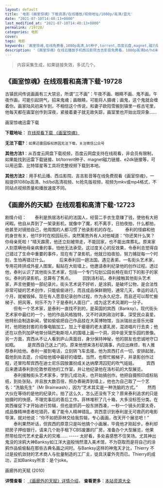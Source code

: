 ```yaml
---
layout: default
title: '电影《画室惊魂》下载资源/在线播放/视频地址/1080p/高清/蓝光'
date: "2021-07-10T14:40:13+0800"
last_modified_at: "2021-07-10T14:40:13+0800"
permalink: /19728/
categories: 电影
cover:
tags: 电影
keywords: '画室惊魂,在线免费看,1080p高清,bt种子,torrent,百度云盘,magnet,磁力链,迅雷下载资源'
description: '《画室惊魂》在线云播放手机西瓜影院吉吉影音免费看，1080p高清bd/hd未删减完整版和tc抢先枪版，mkv/mp4格式，附带bt/torrent种子、magnet/磁力链、百度云盘、网盘资源迅雷下载链接'
---
```


>内容采集生成，如果链接失效，多试几个。


## 《画室惊魂》在线观看和高清下载-19728

古镇民间传说画画有三大禁忌，所谓“三不画”：午夜不画、眼睛不画、鬼不画。午夜作画，可能引起阴气，招来鬼魂；画眼睛，可能将人摄魂；画鬼，这个鬼就会缠着你。画家陆风初来乍到，不相信这个传说，和妻子欧阳雪搬到镇里一栋古宅里，他每天都在画室创作到深夜，紧接着妻子就无故失踪，画室里也开始出现异象……


画室惊魂迅雷下载

**下载地址**： [在线观看下载 《画室惊魂》](https://www.993dy.com//vod-detail-id-29335.html) 


**无法下载?**：`如果迅雷因版权原因无法下载，关注微信公众号 `

**其他方法1**：从百度云网盘下载视频，百度云网盘支持在线观看，非会员有限制，如果能找到迅雷下载链接、bt/torrent种子、magnet磁力链接、e2dk链接等，可以用迅雷、比特彗星等工具将完整视频下载到本地。

**其他方法2**：用手机云播、西瓜影院、吉吉影音等在线免费观看《画室惊魂》，一般提供1080p高清、hd/bd高清视频、tc抢先版视频，视频为mkv或mp4格式，不同站点视频质量和播放速度不同。


## 《画廊外的天赋》在线观看和高清下载-12723

剧情介绍：　　泰利是旅居洛杉矶的法国人，经营二手衣生意赚了钱，使他有大把闲暇。他自从弄到了一架录影机，就像中了魔，机不离手，日拍夜拍，什么都拍，他甚至对镜拍自己，他周围的人都习惯了他录影机的存在。 　　泰利的怪癖和他的身世有关，他11岁时在校园玩乐，突然篱笆外有人对他喊道：“你还笑什么笑？你母亲死啦！”晴天霹雳，他还立刻被带走，不能回家，也不能出席葬礼。原来家人刻意瞒他母亲病重的事，怕他无法承受。这过度关心的反效果，令泰利总觉得自己错过了生命中重要的事件，现在有了录影机，他就日拍夜拍，努力捕捉每一个时刻，生怕再错过什么。　 　　后来泰利回一趟法国。遇见表弟，一名街头艺术家，专用花砖拼成外星人图案，黏贴在大街墙上，他邀请泰利纪录他的创作过程。透过他，泰利认识了其他街头艺术家，包括一个专门勾划公园长椅在街灯下的影子的家伙。泰利的录影机，总算有了焦点。 　　回到洛杉矶，泰利接触其他街头艺术家，声言他要拍一部纪录片。街头艺术说不好听，是涂鸦，是破坏公物，是合法性非常可疑的艺术创作，只能偷偷进行，而且成品保鲜期短，通常几天，幸运的话几个月，就被毁掉。现在有人愿意纪录创作过程，作为永久纪念，而且还可以帮忙搬梯子、把风等，何乐不为？于是泰利人面日广，成为这艺术风潮的一分子。 　　但有一个艺术家，是泰利一直找不到的，是英国的宾西（Banksy）。现代街头艺术家中最红的一个，他的作品风格独特，又不时讽刺政治时事，深受民众喜爱。他特别会制造新闻，譬如偷偷把自己作品挂在大英博物馆，当派瑞丝出音乐光碟时，他把她封套的肖像电脑加工，加上干瘪瘪的老太婆乳房，混进唱片行去卖；他还在以色列加萨地带分隔巴勒斯坦人的围墙上画一个洞，洞中是天堂乐园的景像。另一方面，宾西从不让人看到庐山真面目，身分保持神秘，他的朋友也忠诚地守口如瓶。 　　是宾西自己送上门的。原来他想来洛杉矶搞事，内应出麻烦，有人推荐泰利给他。泰利一接到电话，立刻转飞车去接。他为宾西打点一切，安排起居，载他到处去逛，介绍给他城中最好的墙壁。当然，也帮忙搬梯子，并录影创作过程，还冒险帮宾西在迪士尼乐园放置扮成关达纳摩湾囚犯的吹气娃娃。 　　宾西后来邀请泰利到伦敦参观他的工作室，并让他纪录他在洛杉矶的大型展览。 　　泰利接触街头艺术家多，学到几成功夫，也开始搞创作。他把自摄照印成标贴纸，到处张贴，并且放大数百倍，照办煮碗弄到墙上，他也为自己取了一个艺名：“洗脑先生”（Mr Brainwash），因为“艺术其实是一种洗脑的方式。” 　　然而大伙在等待的是他的纪录片。拍了这么久，怎么还没有下文？原来泰利追求的只是拍摄时的快感，不理完事后的善后工作。菲林堆积了几十箱，大多没标签分类。在宾西催促下才开始进行剪辑，但也是抓药一般东拼西凑，一秒一个镜头的蒙太奇，成品像精神患者吃错药，看了能令人精神错乱。宾西意识到泰利是无可救药的电影导演，就对他说：“你不如把菲林交给我剪辑，专心画画，改天开个展览吧！” 　　泰利果然听话，但宾西的原意只是叫他搞个小画展，毕竟他才刚起步。泰利却把房子押给银行，请来几个助手租下CBS废置的厂房，准备办个大型展览，他果然带给现代艺术史最大的灾难…… ----- 太好看，多处喜感憋不住笑场。尤其神出鬼没的涂鸦大神Banksy如江洋大盗般悄然潜入美术馆，不为窃取而是将自己的涂鸦作品偷偷黏在那些古典名画之间时。与Banksy这样的神鬼天才比，Thierry 不过是投机敛财的艺术商人与批量制造的工厂主，徒具沃霍外壳而已。Thierry的成功，正如Banksy所言：是个joke。


画廊外的天赋 (2010)

**详情查看**： [《画廊外的天赋》详情介绍](/movie/12723/)， **查看更多**：[本站资源大全](/movie/t/all/)

